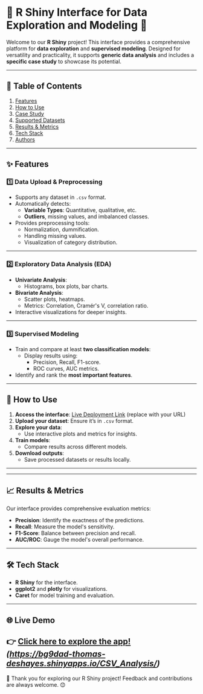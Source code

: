 # 🌟 R Shiny Interface for Data Exploration and Modeling 🌟


Welcome to our **R Shiny** project! This interface provides a comprehensive platform for **data exploration** and **supervised modeling**. Designed for versatility and practicality, it supports **generic data analysis** and includes a **specific case study** to showcase its potential.

---

## 📖 Table of Contents

1. [Features](#features)
2. [How to Use](#how-to-use)
3. [Case Study](#case-study)
4. [Supported Datasets](#supported-datasets)
5. [Results & Metrics](#results--metrics)
6. [Tech Stack](#tech-stack)
7. [Authors](#authors)

---

## ✨ Features

### 1️⃣ **Data Upload & Preprocessing**
- Supports any dataset in `.csv` format.
- Automatically detects:
  - **Variable Types**: Quantitative, qualitative, etc.
  - **Outliers**, missing values, and imbalanced classes.
- Provides preprocessing tools:
  - Normalization, dummification.
  - Handling missing values.
  - Visualization of category distribution.

---

### 2️⃣ **Exploratory Data Analysis (EDA)**
- **Univariate Analysis**:
  - Histograms, box plots, bar charts.
- **Bivariate Analysis**:
  - Scatter plots, heatmaps.
  - Metrics: Correlation, Cramér's V, correlation ratio.
- Interactive visualizations for deeper insights.

---

### 3️⃣ **Supervised Modeling**
- Train and compare at least **two classification models**:
  - Display results using:
    - Precision, Recall, F1-score.
    - ROC curves, AUC metrics.
- Identify and rank the **most important features**.

---

## 🔧 How to Use

1. **Access the interface**: [Live Deployment Link](#) (replace with your URL)
2. **Upload your dataset**: Ensure it’s in `.csv` format.
3. **Explore your data**:
   - Use interactive plots and metrics for insights.
4. **Train models**:
   - Compare results across different models.
5. **Download outputs**:
   - Save processed datasets or results locally.

---


---

## 📈 Results & Metrics

Our interface provides comprehensive evaluation metrics:
- **Precision**: Identify the exactness of the predictions.
- **Recall**: Measure the model's sensitivity.
- **F1-Score**: Balance between precision and recall.
- **AUC/ROC**: Gauge the model's overall performance.

---

## 🛠 Tech Stack

- **R Shiny** for the interface.
- **ggplot2** and **plotly** for visualizations.
- **Caret** for model training and evaluation.

---

## 🌐 Live Demo

👉 **[Click here to explore the app!](#)**  
*(https://bg9dad-thomas-deshayes.shinyapps.io/CSV_Analysis/)*
---

🎉 Thank you for exploring our R Shiny project! Feedback and contributions are always welcome. 😊
